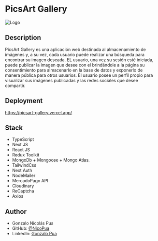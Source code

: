 # PicsArt Gallery
![Logo](https://res.cloudinary.com/djngnnxvp/image/upload/v1693859359/picsart_gallery/hsoh0smdihs5uiliisad.png)
## Description
PicsArt Gallery es una aplicación web destinada al almacenamiento de imágenes y, a su vez, cada usuario puede realizar una búsqueda para encontrar su imagen deseada. EL usuario, una vez su sesión esté iniciada, puede publicar la imagen que desee con el brindándole a la página su consentimiento para almacenarlo en la base de datos y exponerlo de manera pública para otros usuarios. El usuario posee un perfil propio para visualizar sus imágenes publicadas y las redes sociales que desee compartir.
## Deployment
https://picsart-gallery.vercel.app/

## Stack 
- TypeScript
- Next JS
- React JS
- Redux Toolkit
- MongoDb + Mongoose + Mongo Atlas.
- TailwindCss
- Next Auth
- NodeMailer
- MercadoPago API
- Cloudinary
- ReCaptcha
- Axios

## Author
- Gonzalo Nicolás Pua
- GitHub: [@NicoPua](https://github.com/NicoPua)
- LinkedIn: [Gonzalo Pua](https://www.linkedin.com/in/gonzalo-pua/)
